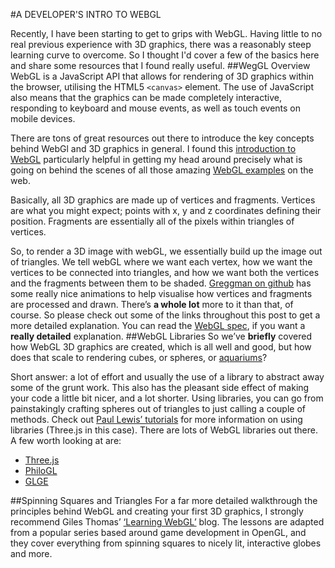 #A DEVELOPER'S INTRO TO WEBGL

Recently, I have been starting to get to grips with WebGL. Having little to no real previous experience with 3D graphics, there was a reasonably steep learning curve to overcome. So I thought I'd cover a few of the basics here and share some resources that I found really useful.
##WegGL Overview
WebGL is a JavaScript API that allows for rendering of 3D graphics within the browser, utilising the HTML5 <code>&lt;canvas&gt;</code> element. The use of JavaScript also means that the graphics can be made completely interactive, responding to keyboard and mouse events, as well as touch events on mobile devices.

There are tons of great resources out there to introduce the key concepts behind WebGl and 3D graphics in general. I found this [introduction to WebGL]( http://dev.opera.com/articles/view/an-introduction-to-webgl/) particularly helpful in getting my head around precisely what is going on behind the scenes of all those amazing [WebGL examples](http://www.chromeexperiments.com/webgl/) on the web. 

Basically, all 3D graphics are made up of vertices and fragments. Vertices are what you might expect; points with x, y and z coordinates defining their position. Fragments are essentially all of the pixels within triangles of vertices. 

So, to render a 3D image with webGL, we essentially build up the image out of triangles. We tell webGL where we want each vertex, how we want the vertices to be connected into triangles, and how we want both the vertices and the fragments between them to be shaded. [Greggman on github]( http://greggman.github.io/webgl-fundamentals/webgl/lessons/webgl-how-it-works.html) has some really nice animations to help visualise how vertices and fragments are processed and drawn.
There’s **a whole lot** more to it than that, of course. So please check out some of the links throughout this post to get a more detailed explanation. You can read the [WebGL spec]( http://www.khronos.org/registry/webgl/specs/latest/1.0/), if you want a **really detailed** explanation.
##WebGL Libraries
So we’ve **briefly** covered how WebGL 3D graphics are created, which is all well and good, but how does that scale to rendering cubes, or spheres, or [aquariums]( https://webglsamples.googlecode.com/hg/aquarium/aquarium.html)? 

Short answer: a lot of effort and usually the use of a library to abstract away some of the grunt work. This also has the pleasant side effect of making your code a little bit nicer, and a lot shorter.
Using libraries, you can go from painstakingly crafting spheres out of triangles to just calling a couple of methods. Check out [Paul Lewis’ tutorials]( http://www.aerotwist.com/) for more information on using libraries (Three.js  in this case).
There are lots of WebGL libraries out there. A few worth looking at are:
*	[Three.js]( https://github.com/mrdoob/three.js#readme)
*	[PhiloGL]( http://www.senchalabs.org/philogl/)
*	[GLGE](http://www.glge.org/)

##Spinning Squares and Triangles
For a far more detailed walkthrough the principles behind WebGL and creating your first 3D graphics, I strongly recommend Giles Thomas’ [‘Learning WebGL’]( http://learningwebgl.com/blog/) blog. The lessons are adapted from a popular series based around game development in OpenGL, and they cover everything from spinning squares to nicely lit, interactive globes and more.
